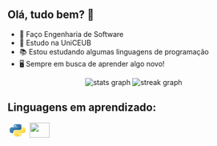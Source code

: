## Olá, tudo bem? 👋

- 🔭 Faço Engenharia de Software
- 🎒 Estudo na UniCEUB
- 📚 Estou estudando algumas linguagens de programação
- 🖥️ Sempre em busca de aprender algo novo! 
<div align="center">
  <img src="https://github-readme-stats.vercel.app/api?username=gabxnz&hide_title=false&hide_rank=false&show_icons=true&include_all_commits=true&count_private=true&disable_animations=false&title_color=cccccc&text_color=cccccc&icon_color=cccccc&bg_color=000000&locale=en&hide_border=false" height="150" alt="stats graph"  />
  <img src="https://streak-stats.demolab.com?user=gabxnz&locale=en&mode=daily&title_color=cccccc&text_color=cccccc&ring=cccccc&fire=cccccc&currStreakLabel=cccccc&sideNums=cccccc&sideLabels=cccccc&dates=cccccc&background=000000&hide_border=false&border_radius=4" height="152" alt="streak graph"  />
</div>

## Linguagens em aprendizado: 
<span>
  <img height="30" width="40" src="https://raw.githubusercontent.com/devicons/devicon/master/icons/python/python-original.svg" style="display: inline;">
  <img height="30" width="40" src="https://cdn.jsdelivr.net/gh/devicons/devicon@latest/icons/c/c-original.svg" style="display: inline;">
</span>



